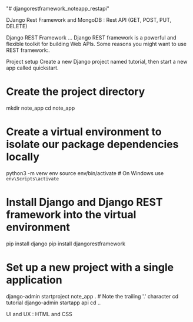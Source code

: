 "# djangorestframework_noteapp_restapi" 

DJango Rest Framework and MongoDB : Rest API (GET, POST, PUT, DELETE)


Django REST Framework ... Django REST framework is a powerful and flexible toolkit for building Web APIs. Some reasons you might want to use REST framework:.

Project setup
Create a new Django project named tutorial, then start a new app called quickstart.

# Create the project directory
mkdir note_app
cd note_app

# Create a virtual environment to isolate our package dependencies locally
python3 -m venv env
source env/bin/activate  # On Windows use `env\Scripts\activate`

# Install Django and Django REST framework into the virtual environment
pip install django
pip install djangorestframework

# Set up a new project with a single application
django-admin startproject note_app .  # Note the trailing '.' character
cd tutorial
django-admin startapp api
cd ..


UI and UX : HTML and CSS